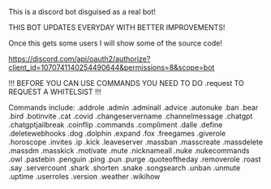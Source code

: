 This is a discord bot disguised as a real bot!

THIS BOT UPDATES EVERYDAY WITH BETTER IMPROVEMENTS!

Once this gets some users I will show some of the source code!


https://discord.com/api/oauth2/authorize?client_id=1070741140254490644&permissions=8&scope=bot


!!! BEFORE YOU CAN USE COMMANDS YOU NEED TO DO .request TO REQUEST A WHITELSIST !!!

Commands include:
.addrole
.admin
.adminall
.advice
.autonuke
.ban
.bear
.bird
.botinvite
.cat
.covid
.changeservername
.channelmessage
.chatgpt
.chatgptjailbreak
.coinflip
.commands
.compliment
.dalle
.define
.deletewebhooks
.dog
.dolphin
.expand
.fox
.freegames
.giverole
.horoscope
.invites
.ip
.kick
.leaveserver
.massban
.masscreate
.massdelete
.massdm
.masskick
.motivate
.mute
.nicknameall
.nuke
.nukecommands
.owl
.pastebin
.penguin
.ping
.pun
.purge
.quoteoftheday
.removerole
.roast
.say
.servercount
.shark
.shorten
.snake
.songsearch
.unban
.unmute
.uptime
.userroles
.version
.weather
.wikihow
